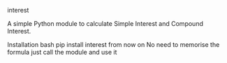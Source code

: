 interest

A simple Python module to calculate Simple Interest and Compound Interest.

Installation
bash
pip install interest
 from now on No need to memorise the formula just call the module and use it
